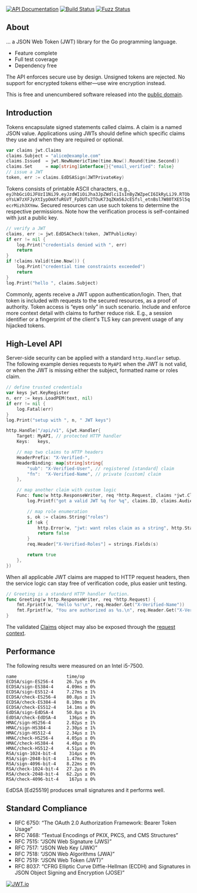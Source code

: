 [![API Documentation](https://godoc.org/github.com/pascaldekloe/jwt?status.svg)](https://godoc.org/github.com/pascaldekloe/jwt)
[![Build Status](https://circleci.com/gh/pascaldekloe/jwt.svg?style=svg)](https://circleci.com/gh/pascaldekloe/jwt)
[![Fuzz Status](https://app.fuzzit.dev/badge?org_id=pascaldekloe-gh)](https://app.fuzzit.dev/orgs/pascaldekloe-gh/dashboard)

## About

… a JSON Web Token (JWT) library for the Go programming language.

* Feature complete
* Full test coverage
* Dependency free

The API enforces secure use by design. Unsigned tokens are rejected.
No support for encrypted tokens either—use wire encryption instead.

This is free and unencumbered software released into the
[public domain](https://creativecommons.org/publicdomain/zero/1.0).


## Introduction

Tokens encapsulate signed statements called claims. A claim is a named JSON
value. Applications using JWTs should define which specific claims they use and
when they are required or optional.

```go
var claims jwt.Claims
claims.Subject = "alice@example.com"
claims.Issued  = jwt.NewNumericTime(time.Now().Round(time.Second))
claims.Set     = map[string]interface{}{"email_verified": false}
// issue a JWT
token, err := claims.EdDSASign(JWTPrivateKey)
```

Tokens consists of printable ASCII characters, e.g.,
`eyJhbGciOiJFUzI1NiJ9.eyJzdWIiOiJha3JpZWdlciIsInByZWZpeCI6IkRyLiJ9.RTOboYsLW7zXFJyXtIypOmXfuRGVT_FpDUTs2TOuK73qZKm56JcESfsl_etnBsl7W80TXE5l5qecrMizh3XYmw`.
Secured resources can use such tokens to determine the respective permissions.
Note how the verification process is self-contained with just a public key.

```go
// verify a JWT
claims, err := jwt.EdDSACheck(token, JWTPublicKey)
if err != nil {
	log.Print("credentials denied with ", err)
	return
}
if !claims.Valid(time.Now()) {
	log.Print("credential time constraints exceeded")
	return
}
log.Print("hello ", claims.Subject)
```

Commonly, agents receive a JWT uppon authentication/login. Then, that token is
included with requests to the secured resources, as a proof of authority. Token
access is “eyes only” in such scenario. Include and enforce more context detail
with claims to further reduce risk. E.g., a session identifier or a fingerprint
of the client's TLS key can prevent usage of any hijacked tokens.


## High-Level API

Server-side security can be applied with a standard `http.Handler` setup.
The following example denies requests to `MyAPI` when the JWT is not valid,
or when the JWT is missing either the subject, formatted name or roles claim.

```go
// define trusted credentials
var keys jwt.KeyRegister
n, err := keys.LoadPEM(text, nil)
if err != nil {
	log.Fatal(err)
}
log.Print("setup with ", n, " JWT keys")

http.Handle("/api/v1", &jwt.Handler{
	Target: MyAPI, // protected HTTP handler
	Keys:   keys,

	// map two claims to HTTP headers
	HeaderPrefix: "X-Verified-",
	HeaderBinding: map[string]string{
		"sub": "X-Verified-User", // registered [standard] claim
		"fn":  "X-Verified-Name", // private [custom] claim
	},

	// map another claim with custom logic
	Func: func(w http.ResponseWriter, req *http.Request, claims *jwt.Claims) (pass bool) {
		log.Printf("got a valid JWT %q for %q", claims.ID, claims.Audiences)

		// map role enumeration
		s, ok := claims.String("roles")
		if !ok {
			http.Error(w, "jwt: want roles claim as a string", http.StatusForbidden)
			return false
		}
		req.Header["X-Verified-Roles"] = strings.Fields(s)

		return true
	},
})
```

When all applicable JWT claims are mapped to HTTP request headers, then the
service logic can stay free of verification code, plus easier unit testing.

```go
// Greeting is a standard HTTP handler fuction.
func Greeting(w http.ResponseWriter, req *http.Request) {
	fmt.Fprintf(w, "Hello %s!\n", req.Header.Get("X-Verified-Name"))
	fmt.Fprintf(w, "You are authorized as %s.\n", req.Header.Get("X-Verified-User"))
}
```

The validated [Claims](https://godoc.org/github.com/pascaldekloe/jwt#Claims)
object may also be exposed through the
[request context](https://godoc.org/github.com/pascaldekloe/jwt#example-Handler--Context).


## Performance

The following results were measured on an Intel i5-7500.

```
name                   time/op
ECDSA/sign-ES256-4     26.7µs ± 0%
ECDSA/sign-ES384-4     4.09ms ± 0%
ECDSA/sign-ES512-4     7.27ms ± 1%
ECDSA/check-ES256-4    80.8µs ± 1%
ECDSA/check-ES384-4    8.10ms ± 0%
ECDSA/check-ES512-4    14.1ms ± 0%
EdDSA/sign-EdDSA-4     50.8µs ± 1%
EdDSA/check-EdDSA-4     136µs ± 0%
HMAC/sign-HS256-4      2.02µs ± 1%
HMAC/sign-HS384-4      2.30µs ± 1%
HMAC/sign-HS512-4      2.34µs ± 1%
HMAC/check-HS256-4     4.05µs ± 0%
HMAC/check-HS384-4     4.40µs ± 0%
HMAC/check-HS512-4     4.51µs ± 0%
RSA/sign-1024-bit-4     314µs ± 0%
RSA/sign-2048-bit-4    1.47ms ± 0%
RSA/sign-4096-bit-4    8.22ms ± 0%
RSA/check-1024-bit-4   27.2µs ± 0%
RSA/check-2048-bit-4   62.2µs ± 0%
RSA/check-4096-bit-4    167µs ± 0%
```

EdDSA [Ed25519] produces small signatures and it performs well.


## Standard Compliance

* RFC 6750: “The OAuth 2.0 Authorization Framework: Bearer Token Usage”
* RFC 7468: “Textual Encodings of PKIX, PKCS, and CMS Structures”
* RFC 7515: “JSON Web Signature (JWS)”
* RFC 7517: “JSON Web Key (JWK)”
* RFC 7518: “JSON Web Algorithms (JWA)”
* RFC 7519: “JSON Web Token (JWT)”
* RFC 8037: “CFRG Elliptic Curve Diffie-Hellman (ECDH) and Signatures in JSON Object Signing and Encryption (JOSE)”


[![JWT.io](https://jwt.io/img/badge.svg)](https://jwt.io/)
